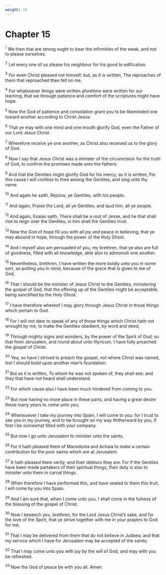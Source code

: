 ```yaml
---
weight: 15
---
```


# Chapter 15

<sup>1</sup> We then that are strong ought to bear the infirmities of the weak, and not to please ourselves. 

<sup>2</sup> Let every one of us please his neighbour for his good to edification. 

<sup>3</sup> For even Christ pleased not himself; but, as it is written, The reproaches of them that reproached thee fell on me. 

<sup>4</sup> For whatsoever things were written aforetime were written for our learning, that we through patience and comfort of the scriptures might have hope. 

<sup>5</sup> Now the God of patience and consolation grant you to be likeminded one toward another according to Christ Jesus: 

<sup>6</sup> That ye may with one mind and one mouth glorify God, even the Father of our Lord Jesus Christ. 

<sup>7</sup> Wherefore receive ye one another, as Christ also received us to the glory of God. 

<sup>8</sup> Now I say that Jesus Christ was a minister of the circumcision for the truth of God, to confirm the promises made unto the fathers: 

<sup>9</sup> And that the Gentiles might glorify God for his mercy; as it is written, For this cause I will confess to thee among the Gentiles, and sing unto thy name. 

<sup>10</sup> And again he saith, Rejoice, ye Gentiles, with his people. 

<sup>11</sup> And again, Praise the Lord, all ye Gentiles; and laud him, all ye people. 

<sup>12</sup> And again, Esaias saith, There shall be a root of Jesse, and he that shall rise to reign over the Gentiles; in him shall the Gentiles trust. 

<sup>13</sup> Now the God of hope fill you with all joy and peace in believing, that ye may abound in hope, through the power of the Holy Ghost. 

<sup>14</sup> And I myself also am persuaded of you, my brethren, that ye also are full of goodness, filled with all knowledge, able also to admonish one another. 

<sup>15</sup> Nevertheless, brethren, I have written the more boldly unto you in some sort, as putting you in mind, because of the grace that is given to me of God, 

<sup>16</sup> That I should be the minister of Jesus Christ to the Gentiles, ministering the gospel of God, that the offering up of the Gentiles might be acceptable, being sanctified by the Holy Ghost. 

<sup>17</sup> I have therefore whereof I may glory through Jesus Christ in those things which pertain to God. 

<sup>18</sup> For I will not dare to speak of any of those things which Christ hath not wrought by me, to make the Gentiles obedient, by word and deed, 

<sup>19</sup> Through mighty signs and wonders, by the power of the Spirit of God; so that from Jerusalem, and round about unto Illyricum, I have fully preached the gospel of Christ. 

<sup>20</sup> Yea, so have I strived to preach the gospel, not where Christ was named, lest I should build upon another man’s foundation: 

<sup>21</sup> But as it is written, To whom he was not spoken of, they shall see: and they that have not heard shall understand. 

<sup>22</sup> For which cause also I have been much hindered from coming to you. 

<sup>23</sup> But now having no more place in these parts, and having a great desire these many years to come unto you; 

<sup>24</sup> Whensoever I take my journey into Spain, I will come to you: for I trust to see you in my journey, and to be brought on my way thitherward by you, if first I be somewhat filled with your company. 

<sup>25</sup> But now I go unto Jerusalem to minister unto the saints. 

<sup>26</sup> For it hath pleased them of Macedonia and Achaia to make a certain contribution for the poor saints which are at Jerusalem. 

<sup>27</sup> It hath pleased them verily; and their debtors they are. For if the Gentiles have been made partakers of their spiritual things, their duty is also to minister unto them in carnal things. 

<sup>28</sup> When therefore I have performed this, and have sealed to them this fruit, I will come by you into Spain. 

<sup>29</sup> And I am sure that, when I come unto you, I shall come in the fulness of the blessing of the gospel of Christ. 

<sup>30</sup> Now I beseech you, brethren, for the Lord Jesus Christ’s sake, and for the love of the Spirit, that ye strive together with me in your prayers to God for me; 

<sup>31</sup> That I may be delivered from them that do not believe in Judaea; and that my service which I have for Jerusalem may be accepted of the saints; 

<sup>32</sup> That I may come unto you with joy by the will of God, and may with you be refreshed. 

<sup>33</sup> Now the God of peace be with you all. Amen. 


